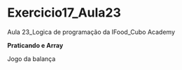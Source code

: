 # Exercicio17_Aula23
Aula 23_Logica de programação da IFood_Cubo Academy

**Praticando   e Array**

Jogo da balança

